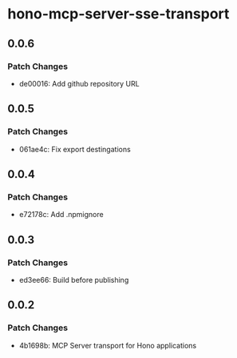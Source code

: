 # hono-mcp-server-sse-transport

## 0.0.6

### Patch Changes

- de00016: Add github repository URL

## 0.0.5

### Patch Changes

- 061ae4c: Fix export destingations

## 0.0.4

### Patch Changes

- e72178c: Add .npmignore

## 0.0.3

### Patch Changes

- ed3ee66: Build before publishing

## 0.0.2

### Patch Changes

- 4b1698b: MCP Server transport for Hono applications
